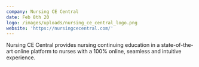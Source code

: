 ```yaml
---
company: Nursing CE Central
date: Feb 8th 20
logo: /images/uploads/nursing_ce_central_logo.png
website: 'https://nursingcecentral.com/'
---
```

Nursing CE Central provides nursing continuing education in a state-of-the-art online platform to nurses with a 100% online, seamless and intuitive experience.